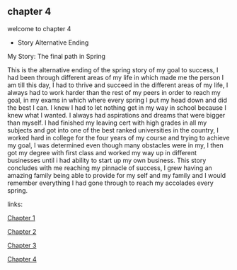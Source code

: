 ## chapter 4

welcome to chapter 4



- Story Alternative Ending


My Story: The final path in Spring

This is the alternative ending of the spring story of my goal to success, I had been through different areas of my life in which made me the person I am till this day, I had to thrive and succeed in the different areas of my life, I always had to work harder than the rest of my peers in order to reach my goal, in my exams in which where every spring I put my head down and did the best I can. I knew I had to let nothing get in my way in school because I knew what I wanted. I always had aspirations and dreams that were bigger than myself. I had finished my leaving cert with high grades in all my subjects and got into one of the best ranked universities in the country, I worked hard in college for the four years of my course and trying to achieve my goal, I was determined even though many obstacles were in my, I then got my degree with first class and worked my way up in different businesses until i had ability to start up my own business. This story concludes with me reaching my pinnacle of success, I grew having an amazing family being able to provide for my self and my family and I would remember everything I had gone through to reach my accolades every spring.

links:

[Chapter 1](chapter01.md)

[Chapter 2](chapter02.md)

[Chapter 3](chapter03.md)

[Chapter 4](chapter04.md)